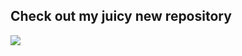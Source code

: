 ## Check out my juicy new repository
<a href="https://github.com/s3pt3mb3r/SecretiveRendering">
  <img align="center" src="https://github-readme-stats-five-iota.vercel.app/api/pin?username=s3pt3mb3r&repo=SecretiveRendering&show_owner=true&theme=dracula" />
</a>
